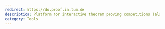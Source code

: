 ```yaml
---
redirect: https://do.proof.in.tum.de
description: Platform for interactive theorem proving competitions (also supporting other ITPs like Coq or Lean).
category: Tools
---
```

